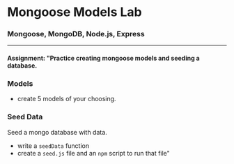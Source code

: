 # Mongoose Models Lab

### Mongoose, MongoDB, Node.js, Express 
___

#### Assignment: "Practice creating mongoose models and seeding a database.

### Models

* create 5 models of your choosing.

### Seed Data

Seed a mongo database with data.

* write a `seedData` function
* create a `seed.js` file and an `npm` script to run that file"
